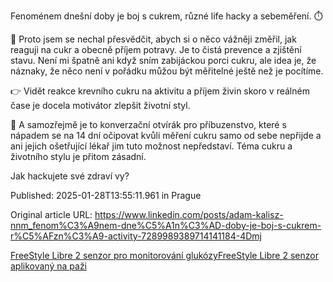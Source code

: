 Fenoménem dnešní doby je boj s cukrem, různé life hacky a sebeměření. ⏱️


💉 Proto jsem se nechal přesvědčit, abych si o něco vážněji změřil, jak reaguji na cukr a obecně příjem potravy. Je to čistá prevence a zjištění stavu. Není mi špatně ani když sním zabijáckou porci cukru, ale idea je, že náznaky, že něco není v pořádku můžou být měřitelné ještě než je pocítíme.


👉 Vidět reakce krevního cukru na aktivitu a příjem živin skoro v reálném čase je docela motivátor zlepšit životní styl.


🫴 A samozřejmě je to konverzační otvírák pro příbuzenstvo, které s nápadem se na 14 dní očipovat kvůli měření cukru samo od sebe nepřijde a ani jejich ošetřující lékař jim tuto možnost nepředstaví. Téma cukru a životního stylu je přitom zásadní.


Jak hackujete své zdraví vy?


Published: 2025-01-28T13:55:11.961 in Prague

Original article URL: https://www.linkedin.com/posts/adam-kalisz-nnm_fenom%C3%A9nem-dne%C5%A1n%C3%AD-doby-je-boj-s-cukrem-r%C5%AFzn%C3%A9-activity-7289989389714141184-4Dmj

[FreeStyle Libre 2 senzor pro monitorování glukózy](./media/freestyle-libre-senzor.jpg)[FreeStyle Libre 2 senzor aplikovaný na paži](./media/freestyle-libre-senzor-na-paži.jpg)